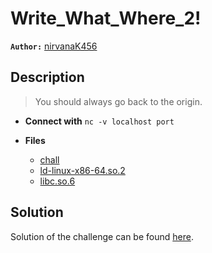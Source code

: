 # Write_What_Where_2!

**`Author:`** [nirvanaK456](https://github.com/nirvanaK456)

## Description

> You should always go back to the origin.



- **Connect with** `nc -v localhost port`

- **Files** 
 	- [chall](./challenge/chall)
	- [ld-linux-x86-64.so.2](./src/ld-linux-x86-64.so.2)
	- [libc.so.6](./src/libc.so.6)

## Solution
Solution of the challenge can be found [here](solution/).
